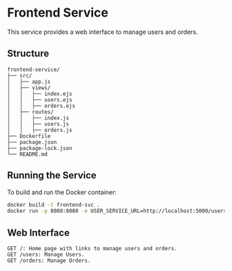 # Frontend Service

This service provides a web interface to manage users and orders.

## Structure
```
frontend-service/
├── src/
│   ├── app.js
│   ├── views/
│   │   ├── index.ejs
│   │   ├── users.ejs
│   │   ├── orders.ejs
│   ├── routes/
│   │   ├── index.js
│   │   ├── users.js
│   │   ├── orders.js
├── Dockerfile
├── package.json
├── package-lock.json
└── README.md
```

## Running the Service

To build and run the Docker container:


```bash
docker build -t frontend-svc .
docker run -p 8080:8080 -e USER_SERVICE_URL=http://localhost:5000/users -e ORDER_SERVICE_URL=http://localhost:5001/orders frontend-svc
```

## Web Interface
```
GET /: Home page with links to manage users and orders.
GET /users: Manage Users.
GET /orders: Manage Orders.
```
